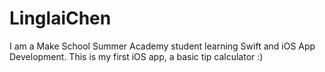 # LinglaiChen

I am a Make School Summer Academy student learning Swift and iOS App Development. This is my first iOS app, a basic tip calculator :)

